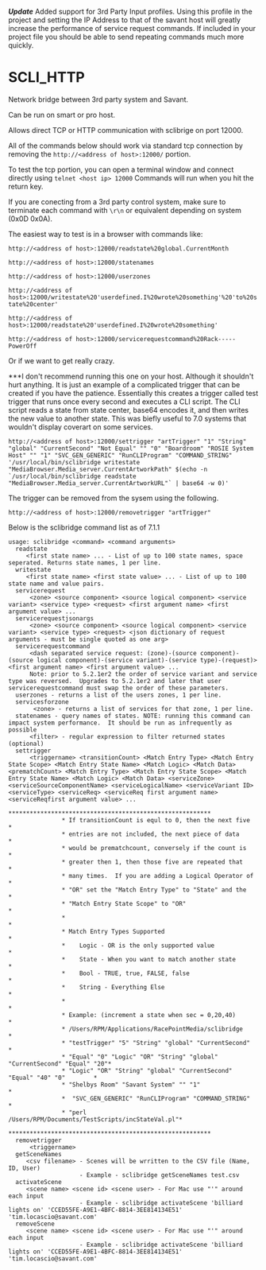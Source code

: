 ***Update***
Added support for 3rd Party Input profiles. Using this profile in the project and setting the IP Address to that of the savant host will greatly increase the performance of service request commands. If included in your project file you should be able to send repeating commands much more quickly.

# SCLI_HTTP
Network bridge between 3rd party system and Savant.

Can be run on smart or pro host.

Allows direct TCP or HTTP communication with sclibrige on port 12000.

All of the commands below should work via standard tcp connection by removing the ```http://<address of host>:12000/``` portion.

To test the tcp portion, you can open a terminal window and connect directly using ```telnet <host ip> 12000```
Commands will run when you hit the return key.

If you are conecting from a 3rd party control system, make sure to terminate each command with ```\r\n``` or equivalent depending on system (0x0D 0x0A).

The easiest way to test is in a browser with commands like:

```http://<address of host>:12000/readstate%20global.CurrentMonth```

```http://<address of host>:12000/statenames```

```http://<address of host>:12000/userzones```

```http://<address of host>:12000/writestate%20'userdefined.I%20wrote%20something'%20'to%20state%20center'```

```http://<address of host>:12000/readstate%20'userdefined.I%20wrote%20something'```

```http://<address of host>:12000/servicerequestcommand%20Rack-----PowerOff```

Or if we want to get really crazy.

***I don't recommend running this one on your host. Although it shouldn't hurt anything. It is just an example of a complicated trigger that can be created if you have the patience.
Essentially this creates a trigger called test trigger that runs once every second and executes a CLI script.
The CLI script reads a state from state center, base64 encodes it, and then writes the new value to another state.
This was biefly useful to 7.0 systems that wouldn't display coverart on some services.
```
http://<address of host>:12000/settrigger "artTrigger" "1" "String" "global" "CurrentSecond" "Not Equal" "" "0" "Boardroom" "ROSIE System Host" "" "1" "SVC_GEN_GENERIC" "RunCLIProgram" "COMMAND_STRING" '/usr/local/bin/sclibridge writestate "MediaBrowser.Media_server.CurrentArtworkPath" $(echo -n `/usr/local/bin/sclibridge readstate "MediaBrowser.Media_server.CurrentArtworkURL"` | base64 -w 0)'
```
The trigger can be removed from the sysem using the following.

```http://<address of host>:12000/removetrigger "artTrigger"```

Below is the sclibridge command list as of 7.1.1

```
usage: sclibridge <command> <command arguments>
  readstate
     <first state name> ... - List of up to 100 state names, space seperated. Returns state names, 1 per line.
  writestate
     <first state name> <first state value> ... - List of up to 100 state name and value pairs.
  servicerequest
      <zone> <source component> <source logical component> <service variant> <service type> <request> <first argument name> <first argument value> ...
  servicerequestjsonargs
      <zone> <source component> <source logical component> <service variant> <service type> <request> <json dictionary of request arguments - must be single quoted as one arg>
  servicerequestcommand
      <dash separated service request: (zone)-(source component)-(source logical component)-(service variant)-(service type)-(request)> <first argument name> <first argument value> ...
      Note: prior to 5.2.1er2 the order of service variant and service type was reversed.  Upgrades to 5.2.1er2 and later that user servicerequestcommand must swap the order of these parameters.
  userzones - returns a list of the users zones, 1 per line.
  servicesforzone
       <zone> - returns a list of services for that zone, 1 per line.
  statenames - query names of states. NOTE: running this command can impact system performance.  It should be run as infrequently as possible
      <filter> - regular expression to filter returned states (optional)
  settrigger
      <triggername> <transitionCount> <Match Entry Type> <Match Entry State Scope> <Match Entry State Name> <Match Logic> <Match Data> <prematchCount> <Match Entry Type> <Match Entry State Scope> <Match Entry State Name> <Match Logic> <Match Data> <serviceZone> <serviceSourceComponentName> <serviceLogicalName> <serviceVariant ID> <serviceType> <serviceReq> <serviceReq first argument name> <serviceReqfirst argument value> ...
               *********************************************************
               * If transitionCount is equl to 0, then the next five   *
               * entries are not included, the next piece of data      *
               * would be prematchcount, conversely if the count is    *
               * greater then 1, then those five are repeated that     *
               * many times.  If you are adding a Logical Operator of  *
               * "OR" set the "Match Entry Type" to "State" and the    *
               * "Match Entry State Scope" to "OR"                     *
               *                                                       *
               * Match Entry Types Supported                           *
               *    Logic - OR is the only supported value             *
               *    State - When you want to match another state       *
               *    Bool - TRUE, true, FALSE, false                    *
               *    String - Everything Else                           *
               *                                                       *
               * Example: (increment a state when sec = 0,20,40)       *
               * /Users/RPM/Applications/RacePointMedia/sclibridge     *
               * "testTrigger" "5" "String" "global" "CurrentSecond"   *
               * "Equal" "0" "Logic" "OR" "String" "global" "CurrentSecond" "Equal" "20"*
               * "Logic" "OR" "String" "global" "CurrentSecond" "Equal" "40" "0"        *
               * "Shelbys Room" "Savant System" "" "1"                 *
               *  "SVC_GEN_GENERIC" "RunCLIProgram" "COMMAND_STRING"   *
               * "perl /Users/RPM/Documents/TestScripts/incStateVal.pl"*
               *********************************************************
  removetrigger
      <triggername>
  getSceneNames
     <csv filename> - Scenes will be wrritten to the CSV file (Name, ID, User)
                    - Example - sclibridge getSceneNames test.csv
  activateScene
     <scene name> <scene id> <scene user> - For Mac use "'" around each input
                    - Example - sclibridge activateScene 'billiard lights on' 'CCED55FE-A9E1-4BFC-8814-3EE814134E51' 'tim.locascio@savant.com'
  removeScene
     <scene name> <scene id> <scene user> - For Mac use "'" around each input
                    - Example - sclibridge activateScene 'billiard lights on' 'CCED55FE-A9E1-4BFC-8814-3EE814134E51' 'tim.locascio@savant.com'
